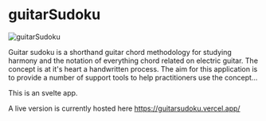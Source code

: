 # guitarSudoku
![guitarSudoku](https://user-images.githubusercontent.com/74955192/198884030-e5e6ffb3-eb48-4304-930f-99df4a44ecea.png)

Guitar sudoku is a shorthand guitar chord methodology for studying harmony and the notation of everything chord related on electric guitar.
The concept is at it's heart a handwritten process. The aim for this application is to provide a number of support tools to help practitioners use the concept...


This is an svelte app.

A live version is currently hosted here https://guitarsudoku.vercel.app/

